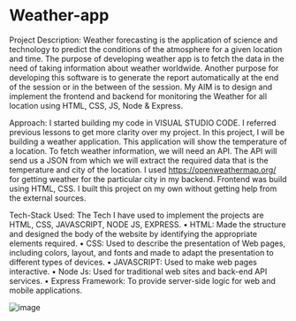 # Weather-app

Project Description:
Weather forecasting is the application of science and technology to predict the conditions of the atmosphere for a given location and time. The purpose of developing weather app is to fetch the data in the need of taking information about weather worldwide. Another purpose for developing this software is to generate the report automatically at the end of the session or in the between of the session. My AIM is to design and implement the frontend and backend for monitoring the Weather for all location using HTML, CSS, JS, Node & Express. 


Approach: 
	I started building my code in VISUAL STUDIO CODE. I referred previous lessons to get more clarity over my project. In this project, I will be building a weather application. This application will show the temperature of a location. To fetch weather information, we will need an API. The API will send us a JSON from which we will extract the required data that is the temperature and city of the location. I used https://openweathermap.org/ for getting weather for the particular city in my backend. Frontend was build using HTML, CSS. I built this project on my own without getting help from the external sources.


Tech-Stack Used:
		The Tech I have used to implement the projects are HTML, CSS, JAVASCRIPT, NODE JS, EXPRESS.
•	HTML: Made the structure and designed the body of the website by identifying the appropriate elements required.
•	CSS: Used to describe the presentation of Web pages, including colors, layout, and fonts and made to adapt the presentation to different types of devices.
•	JAVASCRIPT: Used to make web pages interactive.
•	Node Js: Used for traditional web sites and back-end API services.
•	Express Framework: To provide server-side logic for web and mobile applications.

![image](https://user-images.githubusercontent.com/64649730/143838996-05550e7b-9fde-4c0f-b93b-0806df377063.png)
